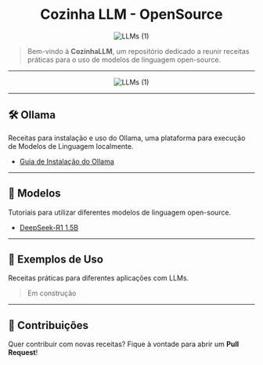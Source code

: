 <h1 align="center">Cozinha LLM - OpenSource</h1>

<p align="center">
  <img src="https://github.com/user-attachments/assets/d299165c-0709-4272-9358-383f64b0426f" alt="LLMs (1)">
</p>

> Bem-vindo à **CozinhaLLM**, um repositório dedicado a reunir receitas práticas para o uso de modelos de linguagem open-source.

---

<p align="center">
  <img src="https://github.com/user-attachments/assets/9ea978a1-6d19-4126-bc4d-297ef3e4a043" alt="LLMs (1)">
</p>

---
## 🛠 Ollama

Receitas para instalação e uso do Ollama, uma plataforma para execução de Modelos de Linguagem localmente.

- [Guia de Instalação do Ollama](./ollama/install.md)

---
## 🤖 Modelos

Tutoriais para utilizar diferentes modelos de linguagem open-source. 

- [DeepSeek-R1 1.5B](./modelos/deepSeek/deepSeekR1-1B.md)

---
## 🚀 Exemplos de Uso

Receitas práticas para diferentes aplicações com LLMs.

> Em construção

---
## 🤝 Contribuições

Quer contribuir com novas receitas? Fique à vontade para abrir um **Pull Request**!
